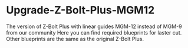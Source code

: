 # Upgrade-Z-Bolt-Plus-MGM12
The version of Z-Bolt Plus with linear guides MGM-12 instead of MGM-9 from our community
Here you can find required blueprints for laster cut. Other blueprints are the same as the original Z-Bolt Plus.
